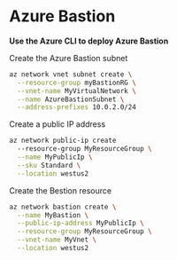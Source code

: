 # Azure Bastion
**Use the Azure CLI to deploy Azure Bastion**

Create the Azure Bastion subnet
```bash
az network vnet subnet create \
  --resource-group myBastionRG \
  --vnet-name MyVirtualNetwork \
  --name AzureBastionSubnet \
  --address-prefixes 10.0.2.0/24
```

Create a public IP address
```bash
az network public-ip create
  --resource-group MyResourceGroup \
  --name MyPublicIp \
  --sku Standard \
  --location westus2
```

Create the Bestion resource
```bash
az network bastion create \
  --name MyBastion \
  --public-ip-address MyPublicIp \
  --resource-group MyResourceGroup \
  --vnet-name MyVnet \
  --location westus2
```
